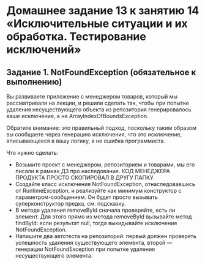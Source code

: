 # Домашнее задание 13 к занятию 14 «Исключительные ситуации и их обработка. Тестирование исключений»

## Задание 1. NotFoundException (обязательное к выполнению)

Вы развиваете приложение с менеджером товаров, который мы рассматривали на лекции, и решили сделать так, чтобы при попытке удаления несуществующего объекта из репозитория генерировалось ваше исключение, а не ArrayIndexOfBoundsException.

Обратите внимание: это правильный подход, поскольку таким образом вы сообщаете через генерацию исключения, что это исключение, вписывающееся в вашу логику, а не ошибка программиста.

Что нужно сделать:

- Возьмите проект с менеджером, репозиторием и товарами, мы его писали в рамках ДЗ про наследование. КОД МЕНЕДЖЕРА ПРОДУКТА ПРОСТО СКОПИРОВАЛ В ДРУГУ ПАПКУ. 
- Создайте класс исключения NotFoundException, отнаследовавшись от RuntimeException, и реализуйте как минимум конструктор с параметром-сообщением. Он будет просто вызывать суперконструктор предка, см. подсказку.
- В методе удаления removeById сначала проверяйте, есть ли элемент. Для этого прямо из метода removeById вызывайте метод findById: если результат null, тогда выкидывайте исключение NotFoundException.
- Напишите два автотеста на репозиторий: первый должен проверять успешность удаления существующего элемента, второй — генерации NotFoundException при попытке удаления несуществующего элемента.